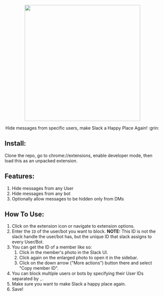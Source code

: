 <p align="center">
<img src="icons/icon256.png" width="375"/>
<p align="center">Hide messages from specific users, make Slack a Happy Place Again! :grin:</p>
</p>

## Install:
Clone the repo, go to chrome://extensions, enable developer mode, then load this as an unpacked extension.

## Features:
1. Hide messages from any User
2. Hide messages from any bot
3. Optionally allow messages to be hidden only from DMs

## How To Use:
1. Click on the extension icon or navigate to extension options.
2. Enter the `ID` of the user/bot you want to block. **NOTE:** This ID is not the slack handle the user/bot has, but the unique ID that slack assigns to every User/Bot. 
3. You can get the ID of a member like so:
    1. Click in the member's photo in the Slack UI.
    2. Click again on the enlarged photo to open it in the sidebar.
    3. Click on the down arrow ("More actions") button there and select "Copy member ID".
4. You can block multiple users or bots by specifying their User IDs separated by `,`.
5. Make sure you want to make Slack a happy place again.
6. Save!
